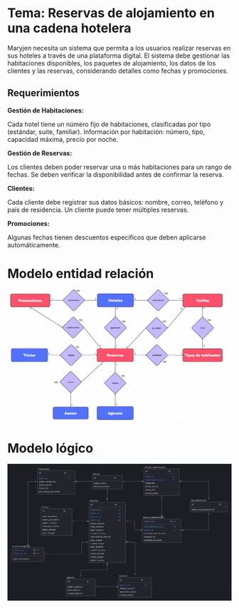 # Tema: Reservas de alojamiento en una cadena hotelera

Maryjen necesita un sistema que permita a los usuarios realizar reservas en sus hoteles a través de una plataforma digital. El sistema debe gestionar las habitaciones disponibles, los paquetes de alojamiento, los datos de los clientes y las reservas, considerando detalles como fechas y promociones.

## Requerimientos

**Gestión de Habitaciones:**

Cada hotel tiene un número fijo de habitaciones, clasificadas por tipo (estándar, suite, familiar).
Información por habitación: número, tipo, capacidad máxima, precio por noche.

**Gestión de Reservas:**

Los clientes deben poder reservar una o más habitaciones para un rango de fechas.
Se deben verificar la disponibilidad antes de confirmar la reserva.

**Clientes:**

Cada cliente debe registrar sus datos básicos: nombre, correo, teléfono y país de residencia.
Un cliente puede tener múltiples reservas.

**Promociones:**

Algunas fechas tienen descuentos específicos que deben aplicarse automáticamente.


# Modelo entidad relación
![](https://github.com/atejadas/bootcamp_analisis_de_datos/blob/49535faea27fe8ccd6072ebbb2443cdf5d3c7967/modelo%20conceptual.jpg)

# Modelo lógico
![](https://github.com/atejadas/bootcamp_analisis_de_datos/blob/34b99d8a80b9ba1e0e0b3aff9583638cfb0060dc/modelo%20logico.jpg)
